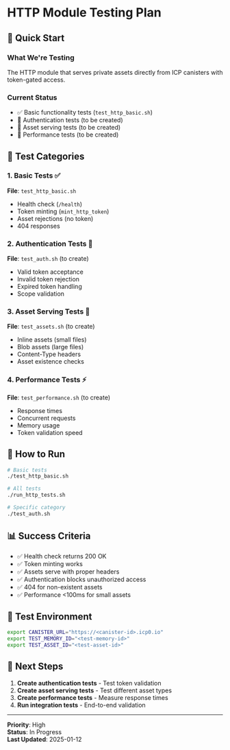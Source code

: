 # HTTP Module Testing Plan

## 🎯 **Quick Start**

### **What We're Testing**

The HTTP module that serves private assets directly from ICP canisters with token-gated access.

### **Current Status**

- ✅ Basic functionality tests (`test_http_basic.sh`)
- 🔄 Authentication tests (to be created)
- 🔄 Asset serving tests (to be created)
- 🔄 Performance tests (to be created)

## 🧪 **Test Categories**

### **1. Basic Tests** ✅

**File**: `test_http_basic.sh`

- Health check (`/health`)
- Token minting (`mint_http_token`)
- Asset rejections (no token)
- 404 responses

### **2. Authentication Tests** 🔐

**File**: `test_auth.sh` (to create)

- Valid token acceptance
- Invalid token rejection
- Expired token handling
- Scope validation

### **3. Asset Serving Tests** 📁

**File**: `test_assets.sh` (to create)

- Inline assets (small files)
- Blob assets (large files)
- Content-Type headers
- Asset existence checks

### **4. Performance Tests** ⚡

**File**: `test_performance.sh` (to create)

- Response times
- Concurrent requests
- Memory usage
- Token validation speed

## 🚀 **How to Run**

```bash
# Basic tests
./test_http_basic.sh

# All tests
./run_http_tests.sh

# Specific category
./test_auth.sh
```

## 📊 **Success Criteria**

- ✅ Health check returns 200 OK
- ✅ Token minting works
- ✅ Assets serve with proper headers
- ✅ Authentication blocks unauthorized access
- ✅ 404 for non-existent assets
- ✅ Performance <100ms for small assets

## 🔧 **Test Environment**

```bash
export CANISTER_URL="https://<canister-id>.icp0.io"
export TEST_MEMORY_ID="<test-memory-id>"
export TEST_ASSET_ID="<test-asset-id>"
```

## 📝 **Next Steps**

1. **Create authentication tests** - Test token validation
2. **Create asset serving tests** - Test different asset types
3. **Create performance tests** - Measure response times
4. **Run integration tests** - End-to-end validation

---

**Priority**: High  
**Status**: In Progress  
**Last Updated**: 2025-01-12


